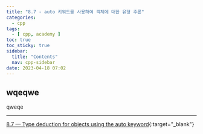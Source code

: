```yaml
---
title: "8.7 - auto 키워드를 사용하여 객체에 대한 유형 추론"
categories:
  - cpp
tags:
  - [ cpp, academy ]
toc: true
toc_sticky: true
sidebar:
  title: "Contents"
  nav: cpp-sidebar
date: 2023-04-18 07:02
---
```


## wqeqwe

qweqe

---

[8.7 — Type deduction for objects using the auto keyword](https://www.learncpp.com/cpp-tutorial/type-deduction-for-objects-using-the-auto-keyword/){:target="_blank"}

<!--

<div class="notice--info" markdown="1">
<span class="notice-title">
**TITLE**
</span>

BODY
</div>

-->